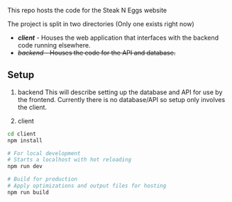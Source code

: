 This repo hosts the code for the Steak N Eggs website

The project is split in two directories (Only one exists right now)
* ***client*** - Houses the web application that interfaces with the backend code running elsewhere.
* ~~*backend* - Houses the code for the API and database.~~

## Setup

1. backend
This will describe setting up the database and API for use by the frontend.
Currently there is no database/API so setup only involves the client.

2. client
```bash
cd client
npm install

# For local development
# Starts a localhost with hot reloading
npm run dev

# Build for production
# Apply optimizations and output files for hosting
npm run build
```